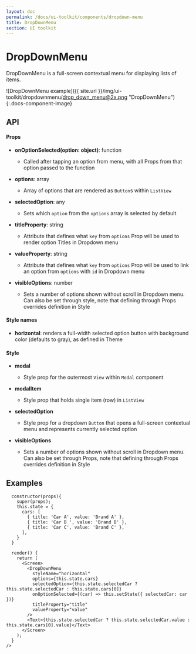 ```yaml
---
layout: doc
permalink: /docs/ui-toolkit/components/dropdown-menu
title: DropDownMenu
section: UI toolkit
---
```


# DropDownMenu

DropDownMenu is a full-screen contextual menu for displaying lists of items.

![DropDownMenu example]({{ site.url }}/img/ui-toolkit/dropdownmenu/drop_down_menu@2x.png "DropDownMenu"){:.docs-component-image}

## API

#### Props

* **onOptionSelected(option: object)**: function  
  - Called after tapping an option from menu, with all Props from that option passed to the function

* **options**: array  
  - Array of options that are rendered as `Button`s within `ListView`

* **selectedOption**: any
  - Sets which `option` from the `options` array is selected by default

* **titleProperty**: string
  - Attribute that defines what `key` from `options` Prop will be used to render option Titles in Dropdown menu

* **valueProperty**: string
  - Attribute that defines what `key` from `options` Prop will be used to link an option from `options` with `id` in Dropdown menu

* **visibleOptions**: number
  - Sets a number of options shown without scroll in Dropdown menu. Can also be set through style, note that defining through Props overrides definition in Style

#### Style names

* **horizontal**: renders a full-width selected option button with background color (defaults to gray), as defined in Theme

#### Style

* **modal**
  - Style prop for the outermost `View` within `Modal` component

* **modalItem**
  - Style prop that holds single item (row) in `ListView`

* **selectedOption**
  - Style prop for a dropdown `Button` that opens a full-screen contextual menu and represents currently selected option

* **visibleOptions**
  - Sets a number of options shown without scroll in Dropdown menu. Can also be set through Props, note that defining through Props overrides definition in Style

## Examples

```JSX
  constructor(props){
    super(props);
    this.state = {
      cars: [
        { title: 'Car A', value: 'Brand A' },
        { title: 'Car B ', value: 'Brand B' },
        { title: 'Car C', value: 'Brand C' },
      ],
    }
  }

  render() {
    return (
      <Screen>
        <DropDownMenu
          styleName="horizontal"
          options={this.state.cars}
          selectedOption={this.state.selectedCar ? this.state.selectedCar : this.state.cars[0]}
          onOptionSelected={(car) => this.setState({ selectedCar: car })}
          titleProperty="title"
          valueProperty="value"
        />
        <Text>{this.state.selectedCar ? this.state.selectedCar.value : this.state.cars[0].value}</Text>
      </Screen>
    );
  }
/>
```
